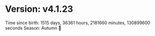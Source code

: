 # Version: v4.1.23
Time since birth: 1515 days, 36361 hours, 2181660 minutes, 130899600 seconds
Season: Autumn 🍁

